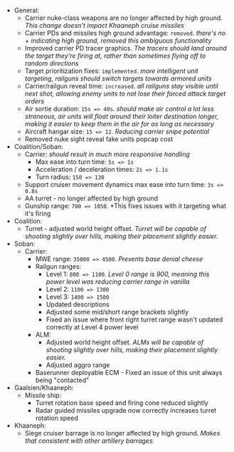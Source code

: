 
* General:
	* Carrier nuke-class weapons are no longer affected by high ground. *This change doesn't impact Khaaneph cruise missiles*
	* Carrier PDs and missiles high ground advantage: `removed`. *there's no + indicating high ground, removed this ambiguous functionality*
	* Improved carrier PD tracer graphics. *The tracers should land around the target they're firing at, rather than sometimes flying off to random directions*
	* Target prioritization fixes: `implemented`. *more intelligent unit targeting, railguns should switch targets towards armored units*
	* Carrier/railgun reveal time: `increased`. *all railguns stay visible until next shot, allowing enemy units to not lose their forced attack target orders*
	* Air sortie duration: `15s => 40s`. *should make air control a lot less straneous, air units will float around their loiter destination longer, making it easier to keep them in the air for as long as necessary*
	* Aircraft hangar size: `15 => 12`. *Reducing carrier snipe potential*
	* Removed nuke sight reveal fake units popcap cost
* Coalition/Soban:
	* Carrier: *should result in much more responsive handling*
		* Max ease into turn time: `5s => 1s`
		* Acceleration / deceleration times: `2s => 1.1s`
		* Turn radius: `150 => 130`
	* Support cruiser movement dynamics max ease into turn time: `3s => 0.8s`
	* AA turret - no longer affected by high ground
	* Gunship range: `700 => 1050`. *This fixes issues with it targeting what it's firing
* Coalition:
	* Turret - adjusted world height offset. *Turret will be capable of shooting slightly over hills, making their placement slightly easier.*
* Soban:
	* Carrier:
		* MWE range: `35000 => 4500`. *Prevents base denial cheese*
		* Railgun ranges:
			* Level 1: `800 => 1100`. *Level 0 range is 900, meaning this power level was reducing carrier range in vanilla*
			* Level 2: `1100 => 1300`
			* Level 3: `1400 => 1500`
			* Updated descriptions
			* Adjusted some mid/short range brackets slightly
			* Fixed an issue where front right turret range wasn't updated correctly at Level 4 power level
		* ALM:
			* Adjusted world height offset. *ALMs will be capable of shooting slightly over hills, making their placement slightly easier.*
			* Adjusted aggro range
		* Baserunner deployable ECM - Fixed an issue of this unit always being "contacted"
* Gaalsien/Khaaneph:
	* Missile ship:
		* Turret rotation base speed and firing cone reduced slightly
		* Radar guided missiles upgrade now correctly increases turret rotation speed
* Khaaneph:
	* Siege cruiser barrage is no longer affected by high ground. *Makes that consistent with other artillery barrages.*
